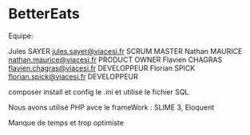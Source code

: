 # BetterEats

Equipe:

Jules SAYER        jules.sayer@viacesi.fr           SCRUM MASTER
Nathan MAURICE     nathan.maurice@viacesi.fr        PRODUCT OWNER
Flavien CHAGRAS    flavien.chagras@viacesi.fr       DEVELOPPEUR
Florian SPICK      florian.spick@viacesi.fr         DEVELOPPEUR


composer install et config le .ini et utilisé le fichier SQL


Nous avons utilisé PHP avce le frameWork : SLIME 3, Eloquent


Manque de temps et trop optimiste